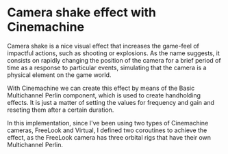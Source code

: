 # Camera shake effect with Cinemachine

Camera shake is a nice visual effect that increases the game-feel of impactful actions, such as shooting or explosions. As the name suggests, it consists on rapidly changing the position of the camera for a brief period of time as a response to particular events, simulating that the camera is a physical element on the game world. 

With Cinemachine we can create this effect by means of the Basic Multichannel Perlin component, which is used to create handholding effects. It is just a matter of setting the values for frequency and gain and reseting them after a certain duration.

In this implementation, since I've been using two types of Cinemachine cameras, FreeLook and Virtual, I defined two coroutines to achieve the effect, as the FreeLook camera has three orbital rigs that have their own Multichannel Perlin. 

